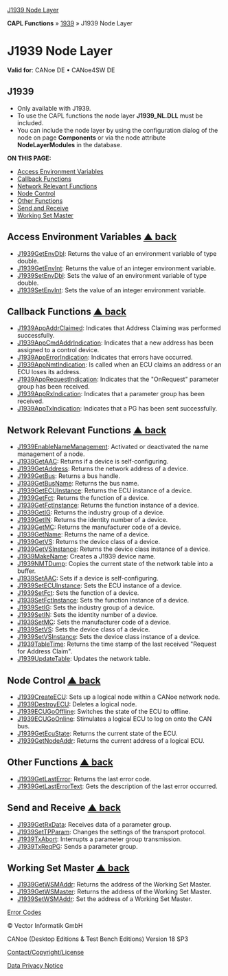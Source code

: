 [J1939 Node Layer](../../../../../CANoeDEFamily.htm#Topics/CAPLFunctions/J1939/J1939NodeLayer/CAPLfunctionsJ1939NLOverview.md)

**CAPL Functions** » [1939](../CAPLfunctionsJ1939StartPage.md) » J1939 Node Layer

# J1939 Node Layer

**Valid for**: CANoe DE • CANoe4SW DE

## J1939

- Only available with J1939.
- To use the CAPL functions the node layer **J1939_NL.DLL** must be included.
- You can include the node layer by using the configuration dialog of the node on page **Components** or via the node attribute **NodeLayerModules** in the database.

**ON THIS PAGE:**

- [Access Environment Variables](#Access)
- [Callback Functions](#Callback)
- [Network Relevant Functions](#Network)
- [Node Control](#Node)
- [Other Functions](#Other)
- [Send and Receive](#Send)
- [Working Set Master](#WorkingSetMaster)

## Access Environment Variables [▲ back](#Shortcuts)

- [J1939GetEnvDbl](Functions/CAPLfunctionJ1939GetEnvDbl.md): Returns the value of an environment variable of type double.
- [J1939GetEnvInt](Functions/CAPLfunctionJ1939GetEnvInt.md): Returns the value of an integer environment variable.
- [J1939SetEnvDbl](Functions/CAPLfunctionJ1939SetEnvDbl.md): Sets the value of an environment variable of type double.
- [J1939SetEnvInt](Functions/CAPLfunctionJ1939SetEnvInt.md): Sets the value of an integer environment variable.

## Callback Functions [▲ back](#Shortcuts)

- [J1939AppAddrClaimed](Functions/CAPLfunctionJ1939AppAddrClaimed.md): Indicates that Address Claiming was performed successfully.
- [J1939AppCmdAddrIndication](Functions/CAPLfunctionJ1939AppCmdAddrIndication.md): Indicates that a new address has been assigned to a control device.
- [J1939AppErrorIndication](Functions/CAPLfunctionJ1939AppErrorIndication.md): Indicates that errors have occurred.
- [J1939AppNmtIndication](Functions/CAPLfunctionJ1939AppNmtIndication.md): Is called when an ECU claims an address or an ECU loses its address.
- [J1939AppRequestIndication](Functions/CAPLfunctionJ1939AppRequestIndication.md): Indicates that the "OnRequest" parameter group has been received.
- [J1939AppRxIndication](Functions/CAPLfunctionJ1939AppRxIndication.md): Indicates that a parameter group has been received.
- [J1939AppTxIndication](Functions/CAPLfunctionJ1939AppTxIndication.md): Indicates that a PG has been sent successfully.

## Network Relevant Functions [▲ back](#Shortcuts)

- [J1939EnableNameManagement](Functions/CAPLfunctionJ1939EnableNameManagement.md): Activated or deactivated the name management of a node.
- [J1939GetAAC](Functions/CAPLfunctionJ1939Get.md): Returns if a device is self-configuring.
- [J1939GetAddress](Functions/CAPLfunctionJ1939GetAddress.md): Returns the network address of a device.
- [J1939GetBus](Functions/CAPLfunctionj1939getbus.md): Returns a bus handle.
- [J1939GetBusName](Functions/CAPLfunctionj1939getbusname.md): Returns the bus name.
- [J1939GetECUInstance](Functions/CAPLfunctionJ1939Get.md): Returns the ECU instance of a device.
- [J1939GetFct](Functions/CAPLfunctionJ1939Get.md): Returns the function of a device.
- [J1939GetFctInstance](Functions/CAPLfunctionJ1939Get.md): Returns the function instance of a device.
- [J1939GetIG](Functions/CAPLfunctionJ1939Get.md): Returns the industry group of a device.
- [J1939GetIN](Functions/CAPLfunctionJ1939Get.md): Returns the identity number of a device.
- [J1939GetMC](Functions/CAPLfunctionJ1939Get.md): Returns the manufacturer code of a device.
- [J1939GetName](Functions/CAPLfunctionJ1939GetName.md): Returns the name of a device.
- [J1939GetVS](Functions/CAPLfunctionJ1939Get.md): Returns the device class of a device.
- [J1939GetVSInstance](Functions/CAPLfunctionJ1939Get.md): Returns the device class instance of a device.
- [J1939MakeName](Functions/CAPLfunctionJ1939MakeName.md): Creates a J1939 device name.
- [J1939NMTDump](Functions/CAPLfunctionJ1939NMTDump.md): Copies the current state of the network table into a buffer.
- [J1939SetAAC](Functions/CAPLfunctionJ1939Set.md): Sets if a device is self-configuring.
- [J1939SetECUInstance](Functions/CAPLfunctionJ1939Set.md): Sets the ECU instance of a device.
- [J1939SetFct](Functions/CAPLfunctionJ1939Set.md): Sets the function of a device.
- [J1939SetFctInstance](Functions/CAPLfunctionJ1939Set.md): Sets the function instance of a device.
- [J1939SetIG](Functions/CAPLfunctionJ1939Set.md): Sets the industry group of a device.
- [J1939SetIN](Functions/CAPLfunctionJ1939Set.md): Sets the identity number of a device.
- [J1939SetMC](Functions/CAPLfunctionJ1939Set.md): Sets the manufacturer code of a device.
- [J1939SetVS](Functions/CAPLfunctionJ1939Set.md): Sets the device class of a device.
- [J1939SetVSInstance](Functions/CAPLfunctionJ1939Set.md): Sets the device class instance of a device.
- [J1939TableTime](Functions/CAPLfunctionJ1939TableTime.md): Returns the time stamp of the last received "Request for Address Claim".
- [J1939UpdateTable](Functions/CAPLfunctionJ1939UpdateTable.md): Updates the network table.

## Node Control [▲ back](#Shortcuts)

- [J1939CreateECU](Functions/CAPLfunctionJ1939CreateECU.md): Sets up a logical node within a CANoe network node.
- [J1939DestroyECU](Functions/CAPLfunctionJ1939DestroyECU.md): Deletes a logical node.
- [J1939ECUGoOffline](Functions/CAPLfunctionJ1939ECUGoOffline.md): Switches the state of the ECU to offline.
- [J1939ECUGoOnline](Functions/CAPLfunctionJ1939ECUGoOnline.md): Stimulates a logical ECU to log on onto the CAN bus.
- [J1939GetEcuState](Functions/CAPLfunctionJ1939GetEcuState.md): Returns the current state of the ECU.
- [J1939GetNodeAddr](Functions/CAPLfunctionJ1939GetNodeAddr.md): Returns the current address of a logical ECU.

## Other Functions [▲ back](#Shortcuts)

- [J1939GetLastError](Functions/CAPLfunctionJ1939Getlasterror.md): Returns the last error code.
- [J1939GetLastErrorText](Functions/CAPLfunctionJ1939Getlasterrortext.md): Gets the description of the last error occurred.

## Send and Receive [▲ back](#Shortcuts)

- [J1939GetRxData](Functions/CAPLfunctionJ1939GetRxData.md): Receives data of a parameter group.
- [J1939SetTPParam](Functions/CAPLfunctionJ1939SetTPParam.md): Changes the settings of the transport protocol.
- [J1939TxAbort](Functions/CAPLfunctionJ1939TxAbort.md): Interrupts a parameter group transmission.
- [J1939TxReqPG](Functions/CAPLfunctionJ1939TxReqPG.md): Sends a parameter group.

## Working Set Master [▲ back](#Shortcuts)

- [J1939GetWSMAddr](Functions/CAPLfunctionJ1939GetWSMAddr.md): Returns the address of the Working Set Master.
- [J1939GetWSMaster](Functions/CAPLfunctionJ1939GetWSMaster.md): Returns the address of the Working Set Master.
- [J1939SetWSMAddr](Functions/CAPLfunctionJ1939SetWSMAddr.md): Set the address of a Working Set Master.

[Error Codes](CAPLfunctionsJ1939NLErrorCodes.md)

© Vector Informatik GmbH

CANoe (Desktop Editions & Test Bench Editions) Version 18 SP3

[Contact/Copyright/License](../../../Shared/ContactCopyrightLicense.md)

[Data Privacy Notice](https://www.vector.com/int/en/company/get-info/privacy-policy/)